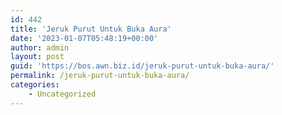 ```yaml
---
id: 442
title: 'Jeruk Purut Untuk Buka Aura'
date: '2023-01-07T05:48:19+00:00'
author: admin
layout: post
guid: 'https://bos.awn.biz.id/jeruk-purut-untuk-buka-aura/'
permalink: /jeruk-purut-untuk-buka-aura/
categories:
    - Uncategorized
---
```


